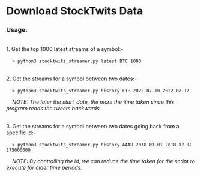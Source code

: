 # Download StockTwits Data

### Usage:
<br/>
1. Get the top 1000 latest streams of a symbol:-

&nbsp;&nbsp;&nbsp;&nbsp;`> python3 stocktwits_streamer.py latest BTC 1000`

<br/>
2. Get the streams for a symbol between two dates:-
   
&nbsp;&nbsp;&nbsp;&nbsp;`> python3 stocktwits_streamer.py history ETH 2022-07-10 2022-07-12`
   
&nbsp;&nbsp;&nbsp;&nbsp;*NOTE: The later the start_date, the more the time taken since this program reads the tweets backwards.*

<br/>
3. Get the streams for a symbol between two dates going back from a specific id:-

&nbsp;&nbsp;&nbsp;&nbsp;`> python3 stocktwits_streamer.py history AAAU 2018-01-01 2018-12-31 175000000`

&nbsp;&nbsp;&nbsp;&nbsp;*NOTE: By controlling the id, we can reduce the time taken for the script to execute for older time periods.*
   
